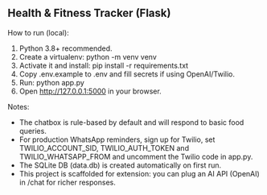 Health & Fitness Tracker (Flask)
--------------------------------
How to run (local):
1. Python 3.8+ recommended.
2. Create a virtualenv: python -m venv venv
3. Activate it and install: pip install -r requirements.txt
4. Copy .env.example to .env and fill secrets if using OpenAI/Twilio.
5. Run: python app.py
6. Open http://127.0.0.1:5000 in your browser.

Notes:
- The chatbox is rule-based by default and will respond to basic food queries.
- For production WhatsApp reminders, sign up for Twilio, set TWILIO_ACCOUNT_SID, TWILIO_AUTH_TOKEN and TWILIO_WHATSAPP_FROM and uncomment the Twilio code in app.py.
- The SQLite DB (data.db) is created automatically on first run.
- This project is scaffolded for extension: you can plug an AI API (OpenAI) in /chat for richer responses.
